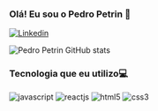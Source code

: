 ### Olá! Eu sou o Pedro Petrin 👋

[![Linkedin](https://img.shields.io/badge/LinkedIn-0077B5?style=for-the-badge&logo=linkedin&logoColor=white)](https://www.linkedin.com/in/pedro-petrin-655124215/)

![Pedro Petrin GitHub stats](https://github-readme-stats.vercel.app/api?username=PedroPetrin&show_icons=true&theme=highcontrast)

### Tecnologia que eu utilizo💻
<div style="display: inline-block">
  <img align="center" alt="javascript" src="https://img.shields.io/badge/JavaScript-F7DF1E?style=for-the-badge&logo=javascript&logoColor=black" />
  <img align="center" alt="reactjs" src="https://img.shields.io/badge/React-20232A?style=for-the-badge&logo=react&logoColor=61DAFB" />
  <img align="center" alt="html5" src="https://img.shields.io/badge/HTML-239120?style=for-the-badge&logo=html5&logoColor=white" />
  <img align="center" alt="css3" src="https://img.shields.io/badge/CSS-239120?&style=for-the-badge&logo=css3&logoColor=white" />
</div>
